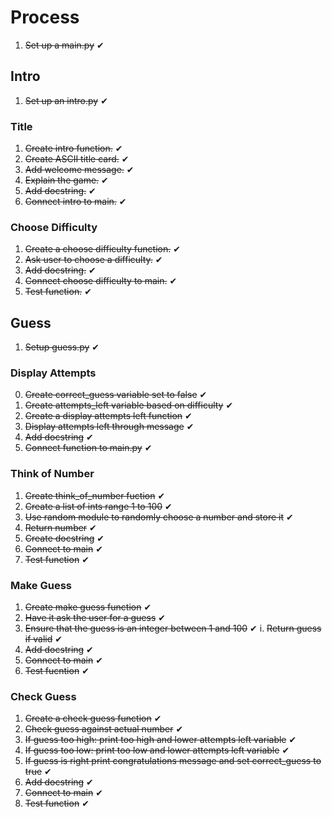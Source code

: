 # Process
1. ~~Set up a main.py~~ ✔

## Intro
1. ~~Set up an intro.py~~ ✔
### Title
1. ~~Create intro function.~~ ✔
2. ~~Create ASCII title card.~~ ✔
3. ~~Add welcome message.~~ ✔
4. ~~Explain the game.~~ ✔
5. ~~Add docstring.~~ ✔
6. ~~Connect intro to main.~~ ✔
### Choose Difficulty
1. ~~Create a choose difficulty function.~~ ✔
2. ~~Ask user to choose a difficulty.~~ ✔
3. ~~Add docstring.~~ ✔
4. ~~Connect choose difficulty to main.~~ ✔
5. ~~Test function.~~ ✔

## Guess
1. ~~Setup guess.py~~ ✔
### Display Attempts
0. ~~Create correct_guess variable set to false~~ ✔
0. ~~Create attempts_left variable based on difficulty~~ ✔
1. ~~Create a display attempts left function~~ ✔
2. ~~Display attempts left through message~~ ✔
3. ~~Add docstring~~ ✔
4. ~~Connect function to main.py~~ ✔
### Think of Number
1. ~~Create think_of_number fuction~~ ✔
2. ~~Create a list of ints range 1 to 100~~ ✔
3. ~~Use random module to randomly choose a number and store it~~ ✔
4. ~~Return number~~ ✔
5. ~~Create docstring~~ ✔
6. ~~Connect to main~~ ✔
7. ~~Test function~~ ✔
### Make Guess
1. ~~Create make guess function~~ ✔
2. ~~Have it ask the user for a guess~~ ✔
3. ~~Ensure that the guess is an integer between 1 and 100~~ ✔
    i. ~~Return guess if valid~~ ✔
4. ~~Add docstring~~ ✔
5. ~~Connect to main~~ ✔
6. ~~Test fucntion~~ ✔
### Check Guess
1. ~~Create a check guess function~~ ✔
2. ~~Check guess against actual number~~ ✔
3. ~~If guess too high: print too high and lower attempts left variable~~ ✔
4. ~~If guess too low: print too low and lower attempts left variable~~ ✔
5. ~~If guess is right print congratulations message and set correct_guess to true~~ ✔
6. ~~Add docstring~~ ✔
7. ~~Connect to main~~ ✔
8. ~~Test function~~ ✔

